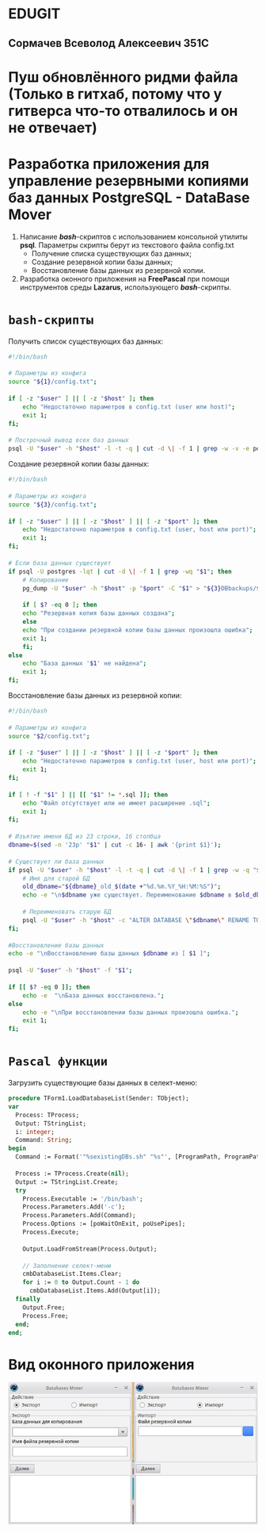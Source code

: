 # EDUGIT
Сормачев Всеволод Алексеевич 351С
------------

# Пуш обновлённого ридми файла (Только в гитхаб, потому что у гитверса что-то отвалилось и он не отвечает)

# Разработка приложения для управление резервными копиями баз данных PostgreSQL - DataBase Mover

1. Написание  ***bash***-скриптов с использованием консольной утилиты **psql**. Параметры скрипты берут из текстового файла config.txt
	- Получение списка существующих баз данных;
	- Создание резервной копии базы данных;
	- Восстановление базы данных из резервной копии.
2. Разработка оконного приложения на **FreePascal** при помощи инструментов среды **Lazarus**, использующего ***bash***-скрипты.

# `bash-скрипты`

Получить список существующих баз данных:
```bash
#!/bin/bash

# Параметры из конфига
source "${1}/config.txt";

if [ -z "$user" ] || [ -z "$host" ]; then
    echo "Недостаточно параметров в config.txt (user или host)";
    exit 1;
fi;

# Построчный вывод всех баз данных
psql -U "$user" -h "$host" -l -t -q | cut -d \| -f 1 | grep -w -v -e postgres -e template0 -e template1 -e '^[[:space:]]*$'| sed 's/^[ \t]*//;s/[ \t]*$//';
```

Создание резервной копии базы данных:
```bash
#!/bin/bash

# Параметры из конфига
source "${3}/config.txt";

if [ -z "$user" ] || [ -z "$host" ] || [ -z "$port" ]; then
    echo "Недостаточно параметров в config.txt (user, host или port)";
    exit 1;
fi;

# Если база данных существует
if psql -U postgres -lqt | cut -d \| -f 1 | grep -wq "$1"; then
    # Копирование
    pg_dump -U "$user" -h "$host" -p "$port" -C "$1" > "${3}DBbackups/${2}".sql;

    if [ $? -eq 0 ]; then
	echo "Резервная копия базы данных создана";
    else
	echo "При создании резервной копии базы данных произошла ошибка";
	exit 1;
    fi;
else
    echo "База данных '$1' не найдена";
	exit 1;
fi;
```

Восстановление базы данных из резервной копии:
```bash
#!/bin/bash

# Параметры из конфига
source "$2/config.txt";

if [ -z "$user" ] || [ -z "$host" ] || [ -z "$port" ]; then
    echo "Недостаточно параметров в config.txt (user, host или port)";
    exit 1;
fi;

if [ ! -f "$1" ] || [[ "$1" != *.sql ]]; then
    echo "Файл отсутствует или не имеет расширение .sql";
    exit 1;
fi;

# Изъятие имени БД из 23 строки, 16 столбца
dbname=$(sed -n '23p' "$1" | cut -c 16- | awk '{print $1}');

# Существует ли база данных
if psql -U "$user" -h "$host" -l -t -q | cut -d \| -f 1 | grep -w -q "$dbname"; then # Поиск совпадений по всем базам данных
	# Имя для старой БД
    old_dbname="${dbname}_old_$(date +"%d.%m.%Y_%H:%M:%S")";
    echo -e "\n$dbname уже существует. Переименование $dbname в $old_dbname";
    
    # Переименовать старую БД
    psql -U "$user" -h "$host" -c "ALTER DATABASE \"$dbname\" RENAME TO \"$old_dbname\";";
fi;

#Восстановление базы данных
echo -e "\nВосстановление базы данных $dbname из [ $1 ]";

psql -U "$user" -h "$host" -f "$1";

if [[ $? -eq 0 ]]; then
    echo -e  "\nБаза данных восстановлена.";
else
    echo -e "\nПри восстановлении базы данных произошла ошибка.";
    exit 1;
fi;
```

# `Pascal функции`

Загрузить существующие базы данных в селект-меню:
```pascal
procedure TForm1.LoadDatabaseList(Sender: TObject);
var
  Process: TProcess;
  Output: TStringList;
  i: integer;
  Command: String;
begin
  Command := Format('"%sexistingDBs.sh" "%s"', [ProgramPath, ProgramPath]);

  Process := TProcess.Create(nil);
  Output := TStringList.Create;
  try
    Process.Executable := '/bin/bash';
    Process.Parameters.Add('-c');
    Process.Parameters.Add(Command);
    Process.Options := [poWaitOnExit, poUsePipes];
    Process.Execute;

    Output.LoadFromStream(Process.Output);

    // Заполнение селект-меню
    cmbDatabaseList.Items.Clear;
    for i := 0 to Output.Count - 1 do
      cmbDatabaseList.Items.Add(Output[i]);
  finally
    Output.Free;
    Process.Free;
  end;
end;
```

# Вид оконного приложения
![Вид оконного приложения](DBSM.jpg)
